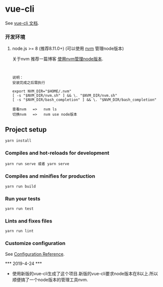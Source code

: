 # vue-cli

See [vue-cli 文档](https://cli.vuejs.org/zh/).


### 开发环境

1. node.js >= 8 (推荐8.11.0+) (可以使用 [nvm](https://github.com/creationix/nvm) 管理node版本)
    
    关于nvm
    推荐一篇博客  [使用nvm管理node版本](http://bubkoo.com/2017/01/08/quick-tip-multiple-versions-node-nvm/).

    ```
    

    说明：
    安装完成之后需执行

    export NVM_DIR="$HOME/.nvm"
    [ -s "$NVM_DIR/nvm.sh" ] && \. "$NVM_DIR/nvm.sh"
    [ -s "$NVM_DIR/bash_completion" ] && \. "$NVM_DIR/bash_completion"

    查看nvm   =>   nvm ls
    切换nvm   =>   nvm use node版本

    ```

    
## Project setup
```
yarn install
```

### Compiles and hot-reloads for development
```
yarn run serve 或者 yarn serve
```

### Compiles and minifies for production
```
yarn run build
```

### Run your tests
```
yarn run test
```

### Lints and fixes files
```
yarn run lint
```

### Customize configuration
See [Configuration Reference](https://cli.vuejs.org/config/).


*** 2019-4-24 ***


* 使用新版的vue-cli生成了这个项目.新版的vue-cli要求node版本在8以上.所以顺便搞了一个node版本的管理工具nvm.
